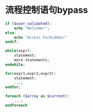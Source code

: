 # 流程控制语句bypass
```PHP
if ($user_validated):
    echo "Welcome!";
else:
    echo "Access Forbidden!"
endif;
```
```php
while(expr):
    statement;
    more statements;
endwhile;
```
```php
for(expr1;expr2;expr3):
    statement;
    ...;
endfor;
```
```php
foreach ($array as $current):
    ...;
endforeach
```
